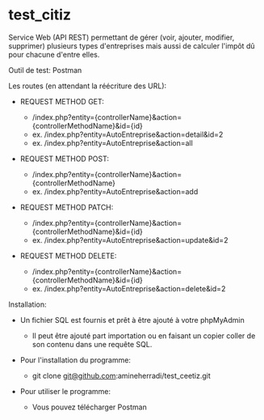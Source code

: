 # test_citiz
Service Web (API REST) permettant de gérer (voir, ajouter, modifier, supprimer) plusieurs types d'entreprises mais aussi de calculer l'impôt dû pour chacune d'entre elles.

Outil de test: Postman

Les routes (en attendant la réécriture des URL):
  - REQUEST METHOD GET:
    - /index.php?entity={controllerName}&action={controllerMethodName}&id={id}
    - ex. /index.php?entity=AutoEntreprise&action=detail&id=2
    - ex. /index.php?entity=AutoEntreprise&action=all
  
  - REQUEST METHOD POST:
    - /index.php?entity={controllerName}&action={controllerMethodName}
    - ex. /index.php?entity=AutoEntreprise&action=add

  - REQUEST METHOD PATCH:
    - /index.php?entity={controllerName}&action={controllerMethodName}&id={id}
    - ex. /index.php?entity=AutoEntreprise&action=update&id=2
  
  - REQUEST METHOD DELETE:
    - /index.php?entity={controllerName}&action={controllerMethodName}&id={id}
    - ex. /index.php?entity=AutoEntreprise&action=delete&id=2

Installation:
  - Un fichier SQL est fournis et prêt à être ajouté à votre phpMyAdmin
    - Il peut être ajouté part importation ou en faisant un copier coller de son contenu dans une requête SQL.
  
  - Pour l'installation du programme:
    - git clone git@github.com:amineherradi/test_ceetiz.git
  
  - Pour utiliser le programme:
    - Vous pouvez télécharger Postman

